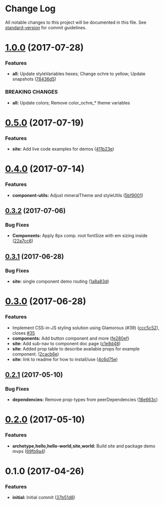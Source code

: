 # Change Log

All notable changes to this project will be documented in this file.
See [standard-version](https://github.com/conventional-changelog/standard-version) for commit guidelines.

<a name="1.0.0"></a>
# [1.0.0](https://github.com/mineral-ui/mineral-ui/compare/@mineral-ui/world@0.5.0...@mineral-ui/world@1.0.0) (2017-07-28)


### Features

* **all:** Update styleVariables hexes; Change ochre to yellow; Update snapshots ([78436d5](https://github.com/mineral-ui/mineral-ui/commit/78436d5))


### BREAKING CHANGES

* **all:** Update colors; Remove color_ochre_* theme variables




<a name="0.5.0"></a>
# [0.5.0](https://github.com/mineral-ui/mineral-ui/compare/@mineral-ui/world@0.4.0...@mineral-ui/world@0.5.0) (2017-07-19)


### Features

* **site:** Add live code examples for demos ([411b23e](https://github.com/mineral-ui/mineral-ui/commit/411b23e))




<a name="0.4.0"></a>
# [0.4.0](https://github.com/mineral-ui/mineral-ui/compare/@mineral-ui/world@0.3.2...@mineral-ui/world@0.4.0) (2017-07-14)


### Features

* **component-utils:** Adjust mineralTheme and styleUtils ([5bf9001](https://github.com/mineral-ui/mineral-ui/commit/5bf9001))




<a name="0.3.2"></a>
## [0.3.2](https://github.com/mineral-ui/mineral-ui/compare/@mineral-ui/world@0.3.1...@mineral-ui/world@0.3.2) (2017-07-06)


### Bug Fixes

* **Components:** Apply 8px comp. root fontSize with em sizing inside ([22a7cc6](https://github.com/mineral-ui/mineral-ui/commit/22a7cc6))




<a name="0.3.1"></a>
## [0.3.1](https://github.com/mineral-ui/mineral-ui/compare/@mineral-ui/world@0.3.0...@mineral-ui/world@0.3.1) (2017-06-28)


### Bug Fixes

* **site:** single component demo routing ([1a8a83d](https://github.com/mineral-ui/mineral-ui/commit/1a8a83d))




<a name="0.3.0"></a>
# [0.3.0](https://github.com/mineral-ui/mineral-ui/compare/@mineral-ui/world@0.2.1...@mineral-ui/world@0.3.0) (2017-06-28)


### Features

* Implement CSS-in-JS styling solution using Glamorous (#39) ([ccc5c52](https://github.com/mineral-ui/mineral-ui/commit/ccc5c52)), closes [#35](https://github.com/mineral-ui/mineral-ui/issues/35)
* **components:** Add button component and more ([fe280ef](https://github.com/mineral-ui/mineral-ui/commit/fe280ef))
* **site:** Add sub-nav to component doc page ([c1e8d48](https://github.com/mineral-ui/mineral-ui/commit/c1e8d48))
* **site:** Added prop table to describe available props for example component. ([2cacb6e](https://github.com/mineral-ui/mineral-ui/commit/2cacb6e))
* **site:** link to readme for how to install/use ([4c6d75e](https://github.com/mineral-ui/mineral-ui/commit/4c6d75e))




<a name="0.2.1"></a>
## [0.2.1](https://github.com/mineral-ui/mineral-ui/compare/@mineral-ui/world@0.2.0...@mineral-ui/world@0.2.1) (2017-05-10)


### Bug Fixes

* **dependencies:** Remove prop-types from peerDependencies ([18e663c](https://github.com/mineral-ui/mineral-ui/commit/18e663c))




<a name="0.2.0"></a>
# [0.2.0](https://github.com/mineral-ui/mineral-ui/compare/@mineral-ui/world@0.1.0...@mineral-ui/world@0.2.0) (2017-05-10)


### Features

* **archetype,hello,hello-world,site,world:** Build site and package demo mvps ([69fb9a4](https://github.com/mineral-ui/mineral-ui/commit/69fb9a4))




<a name="0.1.0"></a>
# 0.1.0 (2017-04-26)


### Features

* **initial:** Initial commit ([37b51d8](https://github.com/mineral-ui/mineral-ui/commit/37b51d8))
